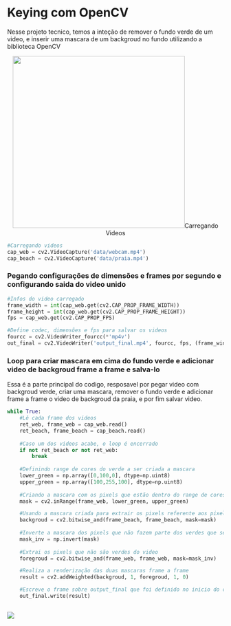 # Keying com OpenCV

Nesse projeto tecnico, temos a inteção de remover o fundo verde de um video, e inserir uma mascara de um backgroud no fundo utilizando a biblioteca OpenCV

<p align="center">
  <img src="data/fus%C3%A3o%20chromakey.gif" style="width: 400px; height: 400px;>
</p>
<br>
Antes e depois

### Carregando Videos
                                                    
~~~python
#Carregando videos
cap_web = cv2.VideoCapture('data/webcam.mp4')
cap_beach = cv2.VideoCapture('data/praia.mp4')
~~~

### Pegando configurações de dimensões e frames por segundo e configurando saida do video unido

~~~python
#Infos do video carregado
frame_width = int(cap_web.get(cv2.CAP_PROP_FRAME_WIDTH))
frame_height = int(cap_web.get(cv2.CAP_PROP_FRAME_HEIGHT))
fps = cap_web.get(cv2.CAP_PROP_FPS)

#Define codec, dimensões e fps para salvar os videos
fourcc = cv2.VideoWriter_fourcc(*'mp4v') 
out_final = cv2.VideoWriter('output_final.mp4', fourcc, fps, (frame_width, frame_height))  # Salva o vídeo da composição final
~~~

### Loop para criar mascara em cima do fundo verde e adicionar video de backgroud frame a frame e salva-lo

Essa é a parte principal do codigo, resposavel por pegar video com backgroud verde, criar uma mascara, remover o fundo verde e adicionar frame a frame o video de backgroud da praia, e por fim salvar video.

~~~python
while True:
    #Lê cada frame dos videos
    ret_web, frame_web = cap_web.read()
    ret_beach, frame_beach = cap_beach.read()
    
    #Caso um dos videos acabe, o loop é encerrado                                                
    if not ret_beach or not ret_web:
        break
                                                    
    #Definindo range de cores do verde a ser criada a mascara
    lower_green = np.array([0,100,0], dtype=np.uint8)
    upper_green = np.array([100,255,100], dtype=np.uint8)
                                                    
    #Criando a mascara com os pixels que estão dentro do range de cores definido anteriormente
    mask = cv2.inRange(frame_web, lower_green, upper_green)

    #Usando a mascara criada para extrair os pixels referente aos pixels verdes do videos de backgroud         
    backgroud = cv2.bitwise_and(frame_beach, frame_beach, mask=mask)
  
    #Inverte a mascara dos pixels que não fazem parte dos verdes que serão substituidos                                          
    mask_inv = np.invert(mask)
                                                    
    #Extrai os pixels que não são verdes do video
    foregroud = cv2.bitwise_and(frame_web, frame_web, mask=mask_inv)

    #Realiza a renderização das duas mascaras frame a frame                                               
    result = cv2.addWeighted(backgroud, 1, foregroud, 1, 0)

    #Escreve o frame sobre output_final que foi definido no inicio do codigo para salvar o video                                             
    out_final.write(result)
    
~~~
    

<div>
  <a href="https://www.linkedin.com/in/jpcamatari/" target="_blank"><img src="https://img.shields.io/badge/-LinkedIn-%230077B5?style=for-the-badge&logo=linkedin&logoColor=white" target="_blank"></a>
</div>
